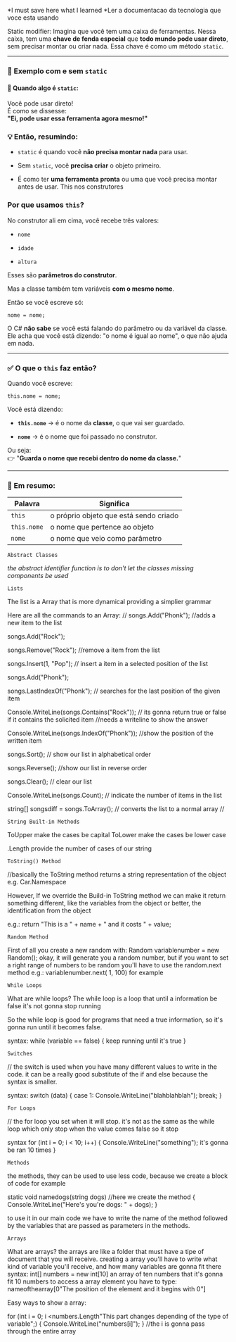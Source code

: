 *I must save here what I learned
*Ler a documentacao da tecnologia que voce esta usando

Static modifier:
Imagina que você tem uma caixa de ferramentas. Nessa caixa, tem uma **chave de fenda especial** que **todo mundo pode usar direto**, sem precisar montar ou criar nada. Essa chave é como um método `static`.

---

### 🧰 Exemplo com e sem `static`

#### 🔹 Quando algo é `static`:

Você pode usar direto!  
É como se dissesse:  
**"Ei, pode usar essa ferramenta agora mesmo!"**

### 💡 Então, resumindo:

- `static` é quando você **não precisa montar nada** para usar.
    
- Sem `static`, você **precisa criar** o objeto primeiro.
    
- É como ter **uma ferramenta pronta** ou uma que você precisa montar antes de usar.
This nos construtores
### Por que usamos `this`?

No construtor ali em cima, você recebe três valores:

- `nome`
    
- `idade`
    
- `altura`
    

Esses são **parâmetros do construtor**.

Mas a classe também tem variáveis **com o mesmo nome**.

Então se você escreve só:

`nome = nome;`

O C# **não sabe** se você está falando do parâmetro ou da variável da classe. Ele acha que você está dizendo: "o nome é igual ao nome", o que não ajuda em nada.

---

### ✅ O que o `this` faz então?

Quando você escreve:

`this.nome = nome;`

Você está dizendo:

- **`this.nome`** → é o nome da **classe**, o que vai ser guardado.
    
- **`nome`** → é o nome que foi passado no construtor.
    

Ou seja:  
👉 "**Guarda o nome que recebi dentro do nome da classe.**"

---

### 🧠 Em resumo:

|Palavra|Significa|
|---|---|
|`this`|o próprio objeto que está sendo criado|
|`this.nome`|o nome que pertence ao objeto|
|`nome`|o nome que veio como parâmetro|

	Abstract Classes

*the abstract identifier function is to don't let the classes missing components be used*

	Lists
The list is a Array that is more dynamical providing a simplier grammar

Here are all the commands to an Array:
//
songs.Add("Phonk"); //adds a new item to the list

songs.Add("Rock");

songs.Remove("Rock"); //remove a item from the list

songs.Insert(1, "Pop"); // insert a item in a selected position of the list

songs.Add("Phonk");

songs.LastIndexOf("Phonk"); // searches for the last position of the given item

Console.WriteLine(songs.Contains("Rock")); // its gonna return true or false if it contains the solicited item 
//needs a writeline to show the answer

Console.WriteLine(songs.IndexOf("Phonk")); //show the position of the written item

songs.Sort(); // show our list in alphabetical order

songs.Reverse(); //show our list in reverse order

songs.Clear(); // clear our list

Console.WriteLine(songs.Count); // indicate the number of items in the list

string[] songsdiff = songs.ToArray(); // converts the list to a normal array
//

	String Built-in Methods
	
ToUpper make the cases be capital
ToLower make the cases be lower case

.Length provide the number of cases of our string

	ToString() Method

//basically the ToString method returns a string representation of the object
e.g. Car.Namespace

However, If we override the Build-in ToString method we can make it return something different, like the variables from the object or better, the identification from the object

e.g.: return "This is a " + name + " and it costs " + value;

	Random Method
First of all you create a new random with: Random variablenumber = new Random();
okay, it will generate you a random number, but if you want to set a right range of numbers to be random you'll have to use the random.next method e.g.: variablenumber.next( 1, 100) for example

	While Loops
What are while loops?
The while loop is a loop that until a information be false it's not gonna stop running

So the while loop is good for programs that need a true information, so it's gonna run until it becomes false.

syntax: while (variable == false) {
 keep running until it's true
}

	Switches
// the switch is used when you have many different values to write in the code. it can be a really good substitute of the if and else because the syntax is smaller.

syntax:
switch (data) {
case 1:
Console.WriteLine("blahblahblah");
break;
} 

	For Loops
// the for loop you set when it will stop. it's not as the same as the while loop which only stop when the value comes false so it stop

syntax
for (int i = 0; i < 10;  i++) {
Console.WriteLine("something"); it's gonna be ran 10 times
}

	Methods
the methods, they can be used to use less code, because we create a block of code
for example

 static void namedogs(string dogs) //here we create the method
{
    Console.WriteLine("Here's you're dogs: " + dogs);
}

to use it in our main code we have to write the name of the method followed by the variables that are passed as parameters in the methods.

	Arrays
What are arrays? the arrays are like a folder that must have a tipe of document that you will receive. creating a array you'll have to write what kind of variable you'll receive, and how many variables are gonna fit there
syntax:
int[] numbers = new int[10] an array of ten numbers that it's gonna fit 10 numbers
to access a array element you have to type:
nameofthearray[0"The position of the element and it begins with 0"]

Easy ways to show a array:

for (int i = 0; i <numbers.Length"This part changes depending of the type of variable";) {
Console.WriteLine("numbers[i]");
} //the i is gonna pass through the entire array